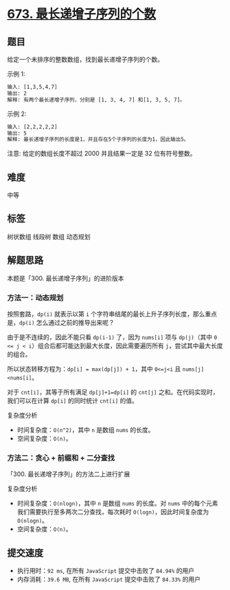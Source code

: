 # [673. 最长递增子序列的个数](https://leetcode-cn.com/problems/number-of-longest-increasing-subsequence/)

## 题目

给定一个未排序的整数数组，找到最长递增子序列的个数。

示例 1:

```txt
输入: [1,3,5,4,7]
输出: 2
解释: 有两个最长递增子序列，分别是 [1, 3, 4, 7] 和[1, 3, 5, 7]。
```

示例 2:

```txt
输入: [2,2,2,2,2]
输出: 5
解释: 最长递增子序列的长度是1，并且存在5个子序列的长度为1，因此输出5。
```

注意: 给定的数组长度不超过 2000 并且结果一定是 32 位有符号整数。

## 难度

中等

## 标签

树状数组 线段树 数组 动态规划

## 解题思路

本题是「300. 最长递增子序列」的进阶版本

### 方法一：动态规划

按照套路，`dp(i)` 就表示以第 `i` 个字符串结尾的最长上升子序列长度，那么重点是，`dp(i)` 怎么通过之前的推导出来呢？

由于是不连续的，因此不能只看 `dp(i-1)` 了，因为 `nums[i]` 项与 `dp(j)`（其中 `0 <= j < i`）组合后都可能达到最大长度，因此需要遍历所有 `j`，尝试其中最大长度的组合。

所以状态转移方程为：`dp[i] = max(dp[j]) + 1`，其中 `0<=j<i` 且 `nums[j]<nums[i]`。

对于 `cnt[i]`，其等于所有满足 `dp[j]+1=dp[i]` 的 `cnt[j]` 之和。在代码实现时，我们可以在计算 `dp[i]` 的同时统计 `cnt[i]` 的值。

复杂度分析

- 时间复杂度：`O(n^2)`，其中 `n` 是数组 `nums` 的长度。
- 空间复杂度：`O(n)`。

### 方法二：贪心 + 前缀和 + 二分查找

「300. 最长递增子序列」的方法二上进行扩展

复杂度分析

- 时间复杂度：`O(nlogn)`，其中 `n` 是数组 `nums` 的长度。对 `nums` 中的每个元素我们需要执行至多两次二分查找，每次耗时 `O(logn)`，因此时间复杂度为 `O(nlogn)`。
- 空间复杂度：`O(n)`。

## 提交速度

- 执行用时：`92 ms`, 在所有 `JavaScript` 提交中击败了 `84.94%` 的用户
- 内存消耗：`39.6 MB`, 在所有 `JavaScript` 提交中击败了 `84.33%` 的用户
